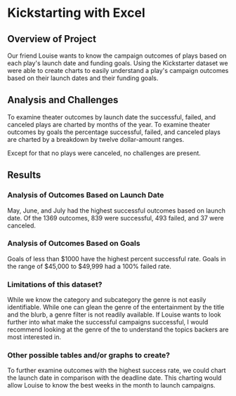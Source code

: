 # Kickstarting with Excel

## Overview of Project
Our friend Louise wants to know the campaign outcomes of plays based on each play's launch date and funding goals. Using the Kickstarter dataset we were able to create charts to easily understand a play's campaign outcomes based on their launch dates and their funding goals.

## Analysis and Challenges
To examine theater outcomes by launch date the successful, failed, and canceled plays are charted by months of the year. To examine theater outcomes by goals the percentage successful, failed, and canceled plays are charted by a breakdown by twelve dollar-amount ranges.

Except for that no plays were canceled, no challenges are present.

## Results

### Analysis of Outcomes Based on Launch Date
May, June, and July had the highest successful outcomes based on launch date. Of the 1369 outcomes, 839 were successful, 493 failed, and 37 were canceled.  

### Analysis of Outcomes Based on Goals
Goals of less than $1000 have the highest percent successful rate. Goals in the range of $45,000 to $49,999 had a 100% failed rate.

### Limitations of this dataset?
While we know the category and subcategory the genre is not easily identifiable. While one can glean the genre of the entertainment by the title and the blurb, a genre filter is not readily available. If Louise wants to look further into what make the successful campaigns successful, I would recommend looking at the genre of the to understand the topics backers are most interested in.

### Other possible tables and/or graphs to create?
To further examine outcomes with the highest success rate, we could chart the launch date in comparison with the deadline date. This charting would allow Louise to know the best weeks in the month to launch campaigns.


